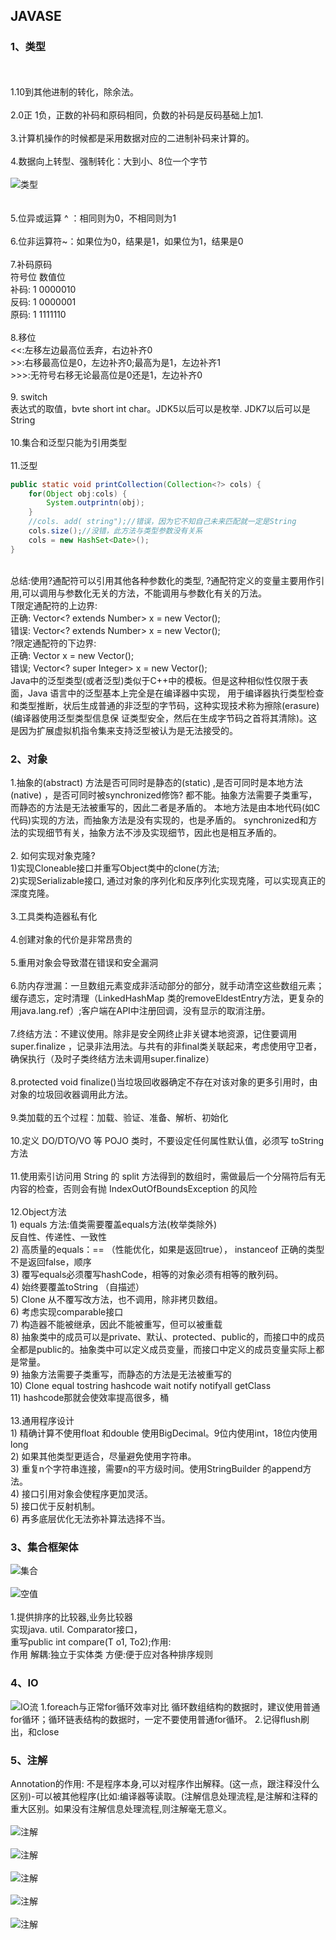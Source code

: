 ## JAVASE
### 1、类型
<br><br>1.10到其他进制的转化，除余法。
<br><br>2.0正 1负，正数的补码和原码相同，负数的补码是反码基础上加1.
<br><br>3.计算机操作的时候都是采用数据对应的二进制补码来计算的。
<br><br>4.数据向上转型、强制转化：大到小、8位一个字节
<br><br>
 ![类型](https://github.com/gaoyuanyuan2/notes/blob/master/img/17.png) 
<br><br>
<br>5.位异或运算 ^ ：相同则为0，不相同则为1
<br><br>6.位非运算符~：如果位为0，结果是1，如果位为1，结果是0
<br><br>7.补码原码
<br>        符号位 数值位
<br>补码:     1    0000010
<br>反码:     1    0000001
<br>原码:     1    1111110
<br><br>8.移位
<br> <<:左移左边最高位丢弃，右边补齐0
<br> >>:右移最高位是0，左边补齐0;最高为是1，左边补齐1
<br> >>>:无符号右移无论最高位是0还是1，左边补齐0
<br><br>9. switch 
<br> 表达式的取值，bvte short int char。JDK5以后可以是枚举. JDK7以后可以是String
<br><br>10.集合和泛型只能为引用类型
<br><br>11.泛型
```Java
public static void printCollection(Collection<?> cols) {
    for(Object obj:cols) {
        System.outprintn(obj);
    }
    //cols. add( string");//错误，因为它不知自己未来匹配就一定是String
    cols.size();//没错，此方法与类型参数没有关系
    cols = new HashSet<Date>();
}
```
<br>总结:使用?通配符可以引用其他各种参数化的类型, ?通配符定义的变量主要用作引用,可以调用与参数化无关的方法，不能调用与参数化有关的万法。
<br>T限定通配符的上边界:
<br>正确: Vector<? extends Number> x = new Vector<Integer>();
<br>错误: Vector<? extends Number> x = new Vector<String>();
<br>?限定通配符的下边界:
<br>正确: Vector<super Integer> x = new Vector<Number>();
<br>错误; Vector<? super Integer> x = new Vector<Byte>();
<br>Java中的泛型类型(或者泛型)类似于C++中的模板。但是这种相似性仅限于表面，Java 语言中的泛型基本上完全是在编译器中实现，
用于编译器执行类型检查和类型推断，状后生成普通的非泛型的字节码，这种实现技术称为擦除(erasure) (编译器使用泛型类型信息保
证类型安全，然后在生成字节码之首将其清除)。这是因为扩展虚拟机指令集来支持泛型被认为是无法接受的。
### 2、对象
1.抽象的(abstract) 方法是否可同时是静态的(static) ,是否可同时是本地方法(native) ，是否可同时被synchronized修饰?
都不能。抽象方法需要子类重写，而静态的方法是无法被重写的，因此二者是矛盾的。
本地方法是由本地代码(如C代码)实现的方法，而抽象方法是没有实现的，也是矛盾的。
synchronized和方法的实现细节有关，抽象方法不涉及实现细节，因此也是相互矛盾的。
<br><br> 2. 如何实现对象克隆?
 <br> 1)实现Cloneable接口并重写Object类中的clone(方法;
  <br>2)实现Serializable接口, 通过对象的序列化和反序列化实现克隆，可以实现真正的深度克隆。
 <br><br> 3.工具类构造器私有化
 <br><br> 4.创建对象的代价是非常昂贵的
 <br><br> 5.重用对象会导致潜在错误和安全漏洞
 <br><br> 6.防内存泄漏：一旦数组元素变成非活动部分的部分，就手动清空这些数组元素；缓存遗忘，定时清理（LinkedHashMap 类的removeEldestEntry方法，更复杂的用java.lang.ref）;客户端在API中注册回调，没有显示的取消注册。
<br><br>7.终结方法：不建议使用。除非是安全网终止非关键本地资源，记住要调用super.finalize ，记录非法用法。与共有的非final类关联起来，考虑使用守卫者，确保执行（及时子类终结方法未调用super.finalize）
<br><br>8.protected void   finalize()当垃圾回收器确定不存在对该对象的更多引用时，由对象的垃圾回收器调用此方法。
<br><br>9.类加载的五个过程：加载、验证、准备、解析、初始化
<br><br>10.定义 DO/DTO/VO 等 POJO 类时，不要设定任何属性默认值，必须写 toString 方法
<br><br>11.使用索引访问用 String 的 split 方法得到的数组时，需做最后一个分隔符后有无内容的检查，否则会有抛 IndexOutOfBoundsException 的风险
<br><br>12.Object方法
<br>1)	equals 方法:值类需要覆盖equals方法(枚举类除外)
<br>反自性、传递性、一致性
<br>2)	高质量的equals：== （性能优化，如果是返回true），  instanceof 正确的类型 不是返回false，顺序
<br>3)	覆写equals必须覆写hashCode，相等的对象必须有相等的散列码。
<br>4)	始终要覆盖toString （自描述）
<br>5)	Clone 从不覆写改方法，也不调用，除非拷贝数组。
<br>6)	考虑实现comparable接口
<br>7)	构造器不能被继承，因此不能被重写，但可以被重载
<br>8)	抽象类中的成员可以是private、默认、protected、public的，而接口中的成员全都是public的。抽象类中可以定义成员变量，而接口中定义的成员变量实际上都是常量。
<br>9)	抽象方法需要子类重写，而静态的方法是无法被重写的
<br>10)	Clone equal tostring hashcode wait notify notifyall getClass
<br>11)	hashcode那就会使效率提高很多，桶
<br><br>13.通用程序设计
<br>1)	精确计算不使用float 和double 使用BigDecimal。9位内使用int，18位内使用long
<br>2)	如果其他类型更适合，尽量避免使用字符串。
<br>3)	重复n个字符串连接，需要n的平方级时间。使用StringBuilder 的append方法。
<br>4)	接口引用对象会使程序更加灵活。
<br>5)	接口优于反射机制。
<br>6)	再多底层优化无法弥补算法选择不当。

### 3、集合框架体
![集合](https://github.com/gaoyuanyuan2/notes/blob/master/img/5.png) 
<br><br>
![空值](https://github.com/gaoyuanyuan2/notes/blob/master/img/6.png) 
<br><br>
1.提供排序的比较器,业务比较器
<br>实现java. util. Comparator接口，
<br>重写public  int compare(T o1,  To2);作用:
<br>作用 解耦:独立于实体类 方便:便于应对各种排序规则

### 4、IO
![IO流](https://github.com/gaoyuanyuan2/notes/blob/master/img/7.png) 
1.foreach与正常for循环效率对比
循环数组结构的数据时，建议使用普通for循环；循环链表结构的数据时，一定不要使用普通for循环。
2.记得flush刷出，和close

### 5、注解
 Annotation的作用:
 不是程序本身,可以对程序作出解释。(这一点，跟注释没什么区别)-可以被其他程序(比如:编译器等读取。(注解信息处理流程,是注解和注释的重大区别。如果没有注解信息处理流程,则注解毫无意义。
 <br><br>
 ![注解](https://github.com/gaoyuanyuan2/notes/blob/master/img/12.png) 
 <br><br>
 ![注解](https://github.com/gaoyuanyuan2/notes/blob/master/img/13.png) 
 <br><br>
 ![注解](https://github.com/gaoyuanyuan2/notes/blob/master/img/14.png) 
 <br><br>
 ![注解](https://github.com/gaoyuanyuan2/notes/blob/master/img/15.png) 
 <br><br>
 ![注解](https://github.com/gaoyuanyuan2/notes/blob/master/img/16.png) 
 <br><br>







